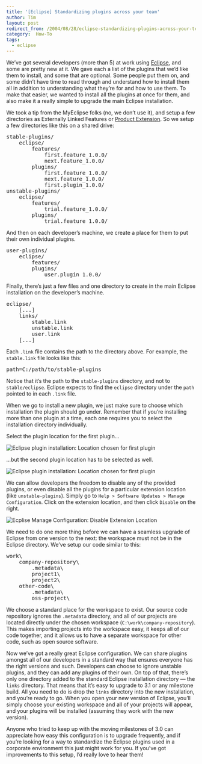 ```yaml
---
title: '[Eclipse] Standardizing plugins across your team'
author: Tim
layout: post
redirect_from: /2004/08/28/eclipse-standardizing-plugins-across-your-team/
category:  How-To
tags:
  - eclipse
---
```

We&#8217;ve got several developers (more than 5) at work using [Eclipse][1], and some are pretty new at it. We gave each a list of the plugins that we&#8217;d like them to install, and some that are optional. Some people put them on, and some didn&#8217;t have time to read through and understand how to install them all in addition to understanding what they&#8217;re for and how to use them. To make that easier, we wanted to install all the plugins at once for them, and also make it a really simple to upgrade the main Eclipse installation.

We took a tip from the MyEclipse folks (no, we don&#8217;t use it), and setup a few directories as Externally Linked Features or [Product Extension][2]. So we setup a few directories like this on a shared drive:

<pre>stable-plugins/
    eclipse/
        features/
            first.feature_1.0.0/
            next.feature_1.0.0/
        plugins/
            first.feature_1.0.0/
            next.feature_1.0.0/
            first.plugin_1.0.0/
unstable-plugins/
    eclipse/
        features/
            trial.feature_1.0.0/
        plugins/
            trial.feature_1.0.0/
</pre>

And then on each developer&#8217;s machine, we create a place for them to put their own individual plugins.

<pre>user-plugins/
    eclipse/
        features/
        plugins/
            user.plugin_1.0.0/
</pre>

Finally, there&#8217;s just a few files and one directory to create in the main Eclipse installation on the developer&#8217;s machine.

<pre>eclipse/
    [...]
    links/
        stable.link
        unstable.link
        user.link
    [...]
</pre>

Each `.link` file contains the path to the directory above. For example, the `stable.link` file looks like this:

<pre>path=C:/path/to/stable-plugins
</pre>

Notice that it&#8217;s the path to the `stable-plugins` directory, and not to `stable/eclipse`. Eclipse expects to find the `eclipse` directory under the `path` pointed to in each `.link` file.

When we go to install a new plugin, we just make sure to choose which installation the plugin should go under. Remember that if you&#8217;re installing more than one plugin at a time, each one requires you to select the installation directory individually.

Select the plugin location for the first plugin&#8230;

![Eclipse plugin installation: Location chosen for first plugin][3]

&#8230;but the second plugin location has to be selected as well.

![Eclipse plugin installation: Location chosen for first plugin][4]

We can allow developers the freedom to disable any of the provided plugins, or even disable all the plugins for a particular extension location (like `unstable-plugins`). Simply go to `Help > Software Updates > Manage Configuration`. Click on the extension location, and then click `Disable` on the right.

![Ecplise Manage Configuration: Disable Extension Location][5]

We need to do one more thing before we can have a seamless upgrade of Eclipse from one version to the next: the workspace must not be in the Eclipse directory. We&#8217;ve setup our code similar to this:

<pre>work\
    company-repository\
        .metadata\
        project1\
        project2\
    other-code\
        .metadata\
        oss-project\
</pre>

We choose a standard place for the workspace to exist. Our source code repository ignores the `.metadata` directory, and all of our projects are located directly under the chosen workspace (`C:\work\company-repository`). This makes importing projects into the workspace easy, it keeps all of our code together, and it allows us to have a separate workspace for other code, such as open source software.

Now we&#8217;ve got a really great Eclipse configuration. We can share plugins amongst all of our developers in a standard way that ensures everyone has the right versions and such. Developers can choose to ignore unstable plugins, and they can add any plugins of their own. On top of that, there&#8217;s only one directory added to the standard Eclipse installation directory — the `links` directory. That means that it&#8217;s easy to upgrade to 3.1 or any milestone build. All you need to do is drop the `links` directory into the new installation, and you&#8217;re ready to go. When you open your new version of Eclipse, you&#8217;ll simply choose your existing workspace and all of your projects will appear, and your plugins will be installed (assuming they work with the new version).

Anyone who tried to keep up with the moving milestones of 3.0 can appreciate how easy this configuration is to upgrade frequently, and if you&#8217;re looking for a way to standardize the Eclipse plugins used in a corporate environment this just might work for you. If you&#8217;ve got improvements to this setup, I&#8217;d really love to hear them!

 [1]: http://www.eclipse.org/ "Eclipse Java IDE"
 [2]: http://help.eclipse.org/help30/index.jsp?topic=/org.eclipse.platform.doc.isv/guide/product_extension.htm "Eclipse 3.0 Help: Product Extensions"
 [3]: /blog/files/pluginlocationchosen.gif
 [4]: /blog/files/pluginlocationnotchosen.gif
 [5]: /blog/files/disableplugins.gif
